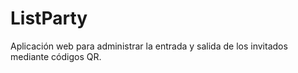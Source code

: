 # ListParty
Aplicación web para administrar la entrada y salida de los invitados mediante códigos QR.
